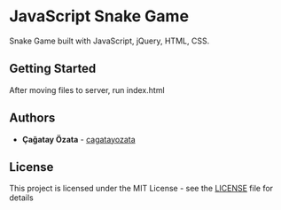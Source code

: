 # JavaScript Snake Game

Snake Game built with JavaScript, jQuery, HTML, CSS.

## Getting Started

After moving files to server, run index.html 

## Authors

* **Çağatay Özata** - [cagatayozata](https://github.com/cagatayozata)

## License

This project is licensed under the MIT License - see the [LICENSE](LICENSE) file for details
